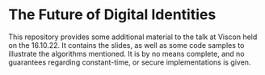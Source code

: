 # The Future of Digital Identities

This repository provides some additional material to the talk at Viscon held on the 16.10.22. It contains the slides, as well as some code samples to illustrate the algorithms mentioned. It is by no means complete, and no guarantees regarding constant-time, or secure implementations is given.

